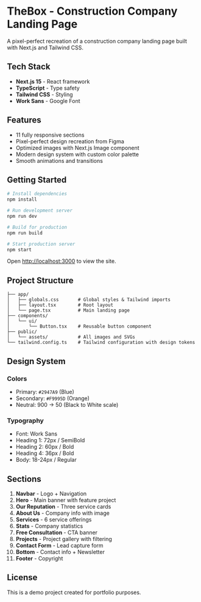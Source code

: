 # TheBox - Construction Company Landing Page

A pixel-perfect recreation of a construction company landing page built with Next.js and Tailwind CSS.

## Tech Stack

- **Next.js 15** - React framework
- **TypeScript** - Type safety
- **Tailwind CSS** - Styling
- **Work Sans** - Google Font

## Features

- 11 fully responsive sections
- Pixel-perfect design recreation from Figma
- Optimized images with Next.js Image component
- Modern design system with custom color palette
- Smooth animations and transitions

## Getting Started

```bash
# Install dependencies
npm install

# Run development server
npm run dev

# Build for production
npm run build

# Start production server
npm start
```

Open [http://localhost:3000](http://localhost:3000) to view the site.

## Project Structure

```
├── app/
│   ├── globals.css       # Global styles & Tailwind imports
│   ├── layout.tsx        # Root layout
│   └── page.tsx          # Main landing page
├── components/
│   └── ui/
│       └── Button.tsx    # Reusable button component
├── public/
│   └── assets/           # All images and SVGs
└── tailwind.config.ts    # Tailwind configuration with design tokens
```

## Design System

### Colors
- Primary: `#2947A9` (Blue)
- Secondary: `#F9995D` (Orange)
- Neutral: 900 → 50 (Black to White scale)

### Typography
- Font: Work Sans
- Heading 1: 72px / SemiBold
- Heading 2: 60px / Bold
- Heading 4: 36px / Bold
- Body: 18-24px / Regular

## Sections

1. **Navbar** - Logo + Navigation
2. **Hero** - Main banner with feature project
3. **Our Reputation** - Three service cards
4. **About Us** - Company info with image
5. **Services** - 6 service offerings
6. **Stats** - Company statistics
7. **Free Consultation** - CTA banner
8. **Projects** - Project gallery with filtering
9. **Contact Form** - Lead capture form
10. **Bottom** - Contact info + Newsletter
11. **Footer** - Copyright

## License

This is a demo project created for portfolio purposes.
